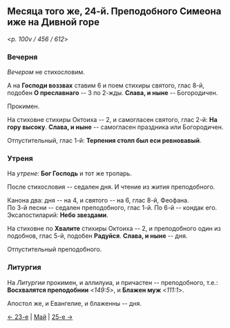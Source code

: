 
## Месяца того же, 24-й. Преподобного Симеона иже на Дивной горе

<*p. 100v / 456 / 612*>

### Вечерня

*Вечером* не стихословим. 

А на **Господи воззвах** ставим 6 и поем стихиры святого, 
глас 8-й, подобен **О преславнаго** -- 3 по 2-жды. 
**Слава, и ныне** -- Богородичен.  

Прокимен. 

На стиховне стихиры Октоиха -- 2, и самогласен святого, глас 2-й: **На гору высоку**. 
**Слава, и ныне** -- самогласен праздника или Богородичен. 

Отпустительный, глас 1-й: **Терпения столп был еси ревновавый**. 

### Утреня

На *утрене*: **Бог Господь** и тот же тропарь.  

После стихословия -- седален дня. 
И чтение из жития преподобного. 

Канона два: дня -- на 4, и святого -- на 6, глас 8-й, Феофана.   
По 3-й песни -- седален преподобного, глас 1-й.
По 6-й -- кондак его. 
Эксапостиларий: **Небо звездами**. 

На стиховне по **Хвалите** стихиры Октоиха -- 2, и преподобного один из подобнов, глас 5-й, 
подобен **Радуйся**. 
**Слава, и ныне** -- дня. 

Отпустительный преподобного.   

### Литургия

На *Литургии* прокимен, и аллилуиа, и причастен -- преподобного, т.е.: 
**Восхвалятся преподобнии** <*149:5*>, 
и **Блажен муж** <*111:1*>.  

Апостол же, и Евангелие, и блаженны -- дня. 

[← 23-е](05_23_EUR.ru.md) | [Май](README.md#24-й) | [25-е →](05_25_EUR.ru.md)
